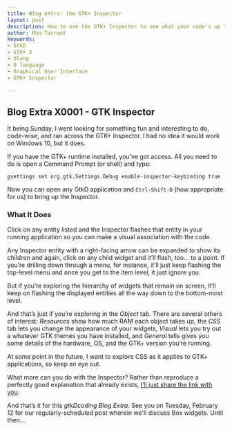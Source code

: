 ```yaml
---
title: Blog eXtra: the GTK+ Inspector
layout: post
description: How to use the GTK+ Inspector to see what your code's up to.
author: Ron Tarrant
keywords:
- GtkD
- GTK+ 3
- dlang
- D language
- Graphical User Interface
- GTK+ Inspector

---
```


## Blog Extra X0001 - GTK Inspector

It being Sunday, I went looking for something fun and interesting to do, code-wise, and ran across the GTK+ Inspector. I had no idea it would work on Windows 10, but it does.

If you have the GTK+ runtime installed, you’ve got access. All you need to do is open a Command Prompt (or shell) and type:

	gsettings set org.gtk.Settings.Debug enable-inspector-keybinding true

Now you can open any GtkD application and `Ctrl-Shift-D` (how appropriate for us) to bring up the Inspector.

### What It Does

Click on any entity listed and the Inspector flashes that entity in your running application so you can make a visual association with the code.

Any Inspector entity with a right-facing arrow can be expanded to show its children and again, click on any child widget and it’ll flash, too… to a point. If you’re drilling down through a menu, for instance, it’ll just keep flashing the top-level menu and once you get to the item level, it just ignore you.

But if you’re exploring the hierarchy of widgets that remain on screen, it’ll keep on flashing the displayed entities all the way down to the bottom-most level.

And that’s just if you’re exploring in the *Object* tab. There are several others of interest: *Resources* show how much RAM each object takes up, the *CSS* tab lets you change the appearance of your widgets, *Visual* lets you try out a whatever GTK themes you have installed, and *General* tells gives you some details of the hardware, OS, and the GTK+ version you’re running.

At some point in the future, I want to explore CSS as it applies to GTK+ applications, so keep an eye out.

What more can you do with the Inspector? Rather than reproduce a perfectly good explanation that already exists, [I’ll just share the link with you]( https://blog.gtk.org/2017/04/05/the-gtk-inspector/).

And that’s it for this *gtkDcoding Blog Extra*. See you on Tuesday, February 12 for our regularly-scheduled post wherein we'll discuss Box widgets. Until then...
